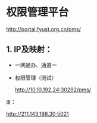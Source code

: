 # 权限管理平台 

http://portal.fyust.org.cn/pms/

## 1. IP及映射：

- 一网通办、通道一

  

- 权限管理（测试）

  http://10.10.192.24:30292/pms/



`废`：

http://211.143.198.30:5021


